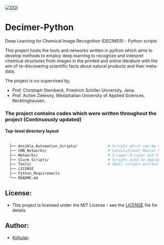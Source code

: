 [![DOI](https://zenodo.org/badge/148613148.svg)](https://zenodo.org/badge/latestdoi/148613148)
# Decimer-Python
Deep Learning for Chemical Image Recognition (DECIMER) - Python scripts

This project hosts the tools and networks written in python which aims to develop methods to employ deep learning to recognize and interpret chemical structures from images in the printed and online literature with the aim of re-discovering scientific facts about natural products and their meta-data. 

The project is co-supervised by,

- Prof. Christoph Steinbeck, Friedrich Schiller University, Jena.
- Prof. Achim Zielesny, Westphalian University of Applied Sciences, Recklinghausen.

### The project contains codes which were written throughout the project (Continuously updated)

#### Top-level directory layout
```bash
  .
  ├── Ansible_Automation_Scripts/              # Scripts which can be used to create and delete instances using Ansible on Google cloud console
  ├── CNN_Networks/                            # Convolutional Neural Networks (Working and early-stage scripts)
  ├── Networks/                                # 3-Layer,4-Layer and 5-Layer perceptrons (Working scripts, Scripts used for optimization and early-stage scripts)
  ├── Slurm Scripts/                           # Scripts used to deploy programs on slurm system in ARA
  ├── Tools/                                   # Small scripts written for data curation 
  ├── LICENSE
  ├── Python_Requirements
  └── README.md
```

## License:
- This project is licensed under the MIT License - see the [LICENSE](https://github.com/Kohulan/Decimer-Python/blob/master/LICENSE) file for details

## Author:
- [Kohulan](github.com/Kohulan)

